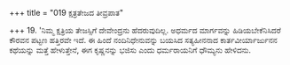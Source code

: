 +++
title = "019 ಕ್ಷತ್ರತೇಜದ ತೀವ್ರಪಾತ"

+++
19. 'ನಿಮ್ಮ ಕ್ಷತ್ರಿಯ ತೇಜಸ್ಸಿಗೆ ದೇವೇಂದ್ರನು ಹೆದರುವುದಿಲ್ಲ. ಅಧರ್ಮದ ಮಾರ್ಗವನ್ನು ಹಿಡಿಯಬೇಕೆನಿಸಿದರೆ ಕೌರವನ ಪಟ್ಟಣ ಹತ್ತಿರವೇ ಇದೆ. ಈ ಹಿಂದೆ ನಂದಿನಿಧೇನುವನ್ನು ಬಯಸಿದ ಸತ್ಯಹೀನನಾದ ಕಾರ್ತವೀರ್ಯಾರ್ಜುನನ ಕಥೆಯನ್ನು ಮತ್ತೆ ಹೇಳುತ್ತೇನೆ, ಈಗ ಕೃಷ್ಣನನ್ನು ಭಜಿಸು ಎಂದು ಧರ್ಮರಾಯನಿಗೆ ಧೌಮ್ಯನು ಹೇಳಿದನು.